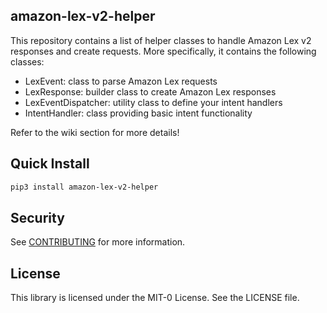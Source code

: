 ## amazon-lex-v2-helper

This repository contains a list of helper classes to handle Amazon Lex v2 responses and create requests.
More specifically, it contains the following classes:
* LexEvent: class to parse Amazon Lex requests
* LexResponse: builder class to create Amazon Lex responses
* LexEventDispatcher: utility class to define your intent handlers
* IntentHandler: class providing basic intent functionality

Refer to the wiki section for more details!

## Quick Install
```bash
pip3 install amazon-lex-v2-helper
```

## Security

See [CONTRIBUTING](CONTRIBUTING.md#security-issue-notifications) for more information.

## License

This library is licensed under the MIT-0 License. See the LICENSE file.

